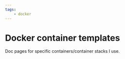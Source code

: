```yaml
---
tags:
    - docker
---
```


# Docker container templates

Doc pages for specific containers/container stacks I use.
